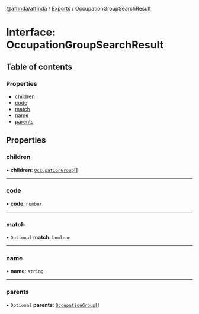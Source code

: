 [@affinda/affinda](../README.md) / [Exports](../modules.md) / OccupationGroupSearchResult

# Interface: OccupationGroupSearchResult

## Table of contents

### Properties

- [children](OccupationGroupSearchResult.md#children)
- [code](OccupationGroupSearchResult.md#code)
- [match](OccupationGroupSearchResult.md#match)
- [name](OccupationGroupSearchResult.md#name)
- [parents](OccupationGroupSearchResult.md#parents)

## Properties

### children

• **children**: [`OccupationGroup`](OccupationGroup.md)[]

___

### code

• **code**: `number`

___

### match

• `Optional` **match**: `boolean`

___

### name

• **name**: `string`

___

### parents

• `Optional` **parents**: [`OccupationGroup`](OccupationGroup.md)[]
